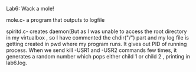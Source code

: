 Lab6: Wack a mole!

mole.c- a program that outputs to logfile

spiritd.c- creates daemon(But as I was unable to access the root directory in my 
virtualbox , so I have commented the chdir("/") part and my log file is getting created in pwd where my program runs.
It gives out PID of running process. When we send kill -USR1 and -USR2 commands few times, it generates a random number which pops either child 1 or child 2 , printing in lab6.log.
